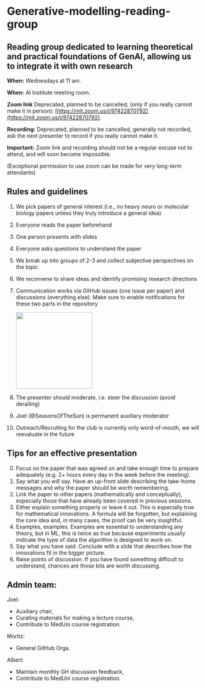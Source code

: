 # Generative-modelling-reading-group

## Reading group dedicated to learning theoretical and practical foundations of GenAI, allowing us to integrate it with own research

**When:** Wednesdays at 11 am.

**When:** AI Institute meeting room.

**Zoom link** Deprecated, planned to be cancelled, (only if you really cannot make it in person): [https://mit.zoom.us/j/97422870792](https://mit.zoom.us/j/97422870792).

**Recording:** Deprecated, planned to be cancelled, generally not recorded, ask the next presenter to record if you really cannot make it.

**Important:** Zoom link and recording should not be a regular excuse not to attend, and will soon become impossible.

(Exceptional permission to use zoom can be made for very long-term attendants)



## Rules and guidelines

1) We pick papers of general interest (i.e., no heavy neuro or molecular biology papers unless they truly introduce a general idea)
2) Everyone reads the paper beforehand
3) One person presents with slides
5) Everyone asks questions to understand the paper
6) We break up into groups of 2-3 and collect subjective perspectives on the topic
7) We reconvene to share ideas and identify promising research directions
8) Communication works via GitHub issues (one issue per paper) and discussions (everything else). Make sure to enable notifications for these two parts in the repository

   <img src="https://github.com/user-attachments/assets/574d7399-778f-40de-8f0b-911d7818082a" width="200">
9) The presenter should moderate, i.e. steer the discussion (avoid derailing)
10) Joel (@SeasonsOfTheSun) is permanent auxiliary moderator
11) Outreach/Recruiting for the club is currently only word-of-mouth, we will reevaluate in the future   


## Tips for an effective presentation

0) Focus on the paper that was agreed on and take enough time to prepare adequately (e.g. 2+ hours every day in the week before the meeting).
1) Say what you will say. Have an up-front slide describing the take-home messages and why the paper should be worth remembering.
2) Link the paper to other papers (mathematically and conceptually), especially those that have already been covered in previous sessions.
3) Either explain something properly or leave it out. This is especially true for mathematical innovations. A formula will be forgotten, but explaining the core idea and, in many cases, the proof can be very insightful.
4) Examples, examples. Examples are essential to understanding any theory, but in ML, this is twice as true because experiments usually indicate the type of data the algorithm is designed to work on.
5) Say what you have said. Conclude with a slide that describes how the innovations fit in the bigger picture.
6) Raise points of discussion. If you have found something difficult to understand, chances are those bits are worth discussing.

## Admin team:  
  
Joel: 
* Auxiliary chair,
* Curating materials for making a lecture course,
* Contribute to MedUni course registration.
  
Moritz:
* General GitHub Orga.
  
Albert: 
* Maintain monthly GH discussion feedback,	
* Contribute to MedUni course registration.

